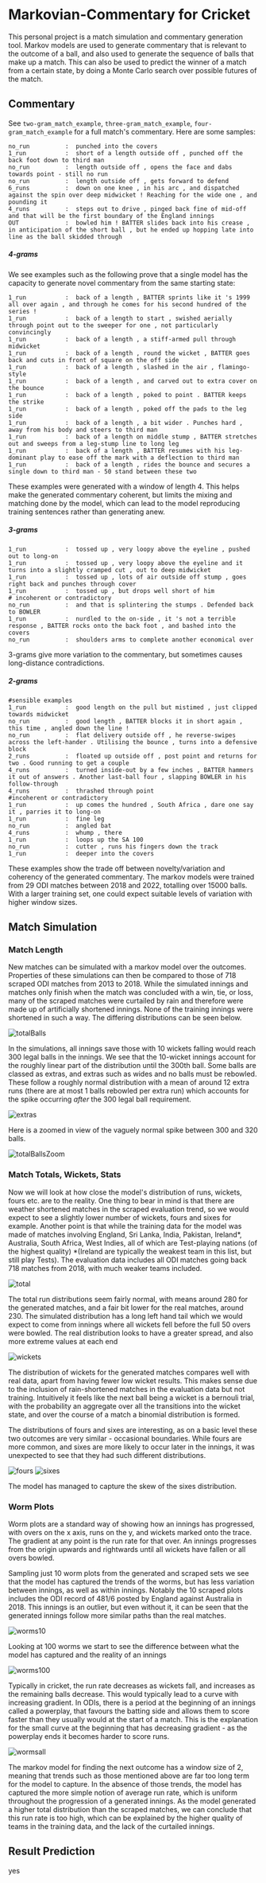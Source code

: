 # Markovian-Commentary for Cricket
This personal project is a match simulation and commentary generation tool. Markov models are used to generate commentary that is relevant to the outcome of a ball, and also used to generate the sequence of balls that make up a match. This can also be used to predict the winner of a match from a certain state, by doing a Monte Carlo search over possible futures of the match.

## Commentary
See ```two-gram_match_example```, ```three-gram_match_example```, ```four-gram_match_example``` for a full match's commentary.
Here are some samples:
```no_run          :  tapped down into the covers
no_run          :  punched into the covers
1_run           :  short of a length outside off , punched off the back foot down to third man
no_run          :  length outside off , opens the face and dabs towards point - still no run
no_run          :  length outside off , gets forward to defend
6_runs          :  down on one knee , in his arc , and dispatched against the spin over deep midwicket ! Reaching for the wide one , and pounding it
4_runs          :  steps out to drive , pinged back fine of mid-off and that will be the first boundary of the England innings
OUT             :  bowled him ! BATTER slides back into his crease , in anticipation of the short ball , but he ended up hopping late into line as the ball skidded through
```
##### 4-grams
We see examples such as the following prove that a single model has the capacity to generate novel commentary from the same starting state:
```1_run           :  back of a length , sliding through , clonked to mid-on
1_run           :  back of a length , BATTER sprints like it 's 1999 all over again , and through he comes for his second hundred of the series !
1_run           :  back of a length to start , swished aerially through point out to the sweeper for one , not particularly convincingly
1_run           :  back of a length , a stiff-armed pull through midwicket
1_run           :  back of a length , round the wicket , BATTER goes back and cuts in front of square on the off side
1_run           :  back of a length , slashed in the air , flamingo-style
1_run           :  back of a length , and carved out to extra cover on the bounce
1_run           :  back of a length , poked to point . BATTER keeps the strike
1_run           :  back of a length , poked off the pads to the leg side
1_run           :  back of a length , a bit wider . Punches hard , away from his body and steers to third man
1_run           :  back of a length on middle stump , BATTER stretches out and sweeps from a leg-stump line to long leg
1_run           :  back of a length , BATTER resumes with his leg-dominant play to ease off the mark with a deflection to third man
1_run           :  back of a length , rides the bounce and secures a single down to third man - 50 stand between these two
```
These examples were generated with a window of length 4. This helps make the generated commentary coherent, but limits the mixing and matching done by the model, which can lead to the model reproducing training sentences rather than generating anew.
##### 3-grams
```sensible examples
1_run           :  tossed up , very loopy above the eyeline , pushed out to long-on
1_run           :  tossed up , very loopy above the eyeline and it turns into a slightly cramped cut , out to deep midwicket
1_run           :  tossed up , lots of air outside off stump , goes right back and punches through cover
1_run           :  tossed up , but drops well short of him
# incoherent or contradictory
no_run          :  and that is splintering the stumps . Defended back to BOWLER
1_run           :  nurdled to the on-side , it 's not a terrible response , BATTER rocks onto the back foot , and bashed into the covers
no_run          :  shoulders arms to complete another economical over
```
3-grams give more variation to the commentary, but sometimes causes long-distance contradictions.
##### 2-grams
```
#sensible examples
1_run           :  good length on the pull but mistimed , just clipped towards midwicket
no_run          :  good length , BATTER blocks it in short again , this time , angled down the line !
no_run          :  flat delivery outside off , he reverse-swipes across the left-hander . Utilising the bounce , turns into a defensive block
2_runs          :  floated up outside off , post point and returns for two . Good running to get a couple
4_runs          :  turned inside-out by a few inches , BATTER hammers it out of answers . Another last-ball four , slapping BOWLER in his follow-through
4_runs          :  thrashed through point
#incoherent or contradictory
1_run           :  up comes the hundred , South Africa , dare one say it , parries it to long-on
1_run           :  fine leg
no_run          :  angled bat
4_runs          :  whump , there
1_run           :  loops up the SA 100
no_run          :  cutter , runs his fingers down the track
1_run           :  deeper into the covers
```
These examples show the trade off between novelty/variation and coherency of the generated commentary. The markov models were trained from 29 ODI matches between 2018 and 2022, totalling over 15000 balls. With a larger training set, one could expect suitable levels of variation with higher window sizes.

## Match Simulation

### Match Length
New matches can be simulated with a markov model over the outcomes. Properties of these simulations can then be compared to those of 718 scraped ODI matches from 2013 to 2018.
While the simulated innings and matches only finish when the match was concluded with a win, tie, or loss, many of the scraped matches were curtailed by rain and therefore were made up of artificially shortened innings. None of the training innings were shortened in such a way. The differing distributions can be seen below.

![totalBalls][totalBalls]

In the simulations, all innings save those with 10 wickets falling would reach 300 legal balls in the innings. We see that the 10-wicket innings account for the roughly linear part of the distribution until the 300th ball. Some balls are classed as extras, and extras such as wides and no balls must be rebowled. These follow a roughly normal distribution with a mean of around 12 extra runs (there are at most 1 balls rebowled per extra run) which accounts for the spike occurring *after* the 300 legal ball requirement.

![extras][extras]

Here is a zoomed in view of the vaguely normal spike between 300 and 320 balls.

![totalBallsZoom][totalBallsZoom]

### Match Totals, Wickets, Stats

Now we will look at how close the model's distribution of runs, wickets, fours etc. are to the reality. One thing to bear in mind is that there are weather shortened matches in the scraped evaluation trend, so we would expect to see a slightly lower number of wickets, fours and sixes for example. Another point is that while the training data for the model was made of matches involving England, Sri Lanka, India, Pakistan, Ireland*, Australia, South Africa, West Indies, all of which are Test-playing nations (of the highest quality) \*(Ireland are typically the weakest team in this list, but still play Tests). The evaluation data includes all ODI matches going back 718 matches from 2018, with much weaker teams included.

![total][total]

The total run distributions seem fairly normal, with means around 280 for the generated matches, and a fair bit lower for the real matches, around 230. The simulated distribution has a long left hand tail which we would expect to come from innings where all wickets fell before the full 50 overs were bowled. The real distribution looks to have a greater spread, and also more extreme values at each end

![wickets][wickets]

The distribution of wickets for the generated matches compares well with real data, apart from having fewer low wicket results. This makes sense due to the inclusion of rain-shortened matches in the evaluation data but not training. Intuitively it feels like the next ball being a wicket is a bernouli trial, with the probability an aggregate over all the transitions into the wicket state, and over the course of a match a binomial distribution is formed.

The distributions of fours and sixes are interesting, as on a basic level these two outcomes are very similar - occasional boundaries. While fours are more common, and sixes are more likely to occur later in the innings, it was unexpected to see that they had such different distributions.

![fours][fours]
![sixes][sixes]

The model has managed to capture the skew of the sixes distribution.

### Worm Plots

Worm plots are a standard way of showing how an innings has progressed, with overs on the x axis, runs on the y, and wickets marked onto the trace. The gradient at any point is the run rate for that over. An innings progresses from the origin upwards and rightwards until all wickets have fallen or all overs bowled.

Sampling just 10 worm plots from the generated and scraped sets we see that the model has captured the trends of the worms, but has less variation between innings, as well as within innings. Notably the 10 scraped plots includes the ODI record of 481/6 posted by England against Australia in 2018. This innings is an outlier, but even without it, it can be seen that the generated innings follow more similar paths than the real matches.

![worms10][worms10]

Looking at 100 worms we start to see the difference between what the model has captured and the reality of an innings

![worms100][worms100]

Typically in cricket, the run rate decreases as wickets fall, and increases as the remaining balls decrease. This would typically lead to a curve with increasing gradient. 
In ODIs, there is a period at the beginning of an innings called a powerplay, that favours the batting side and allows them to score faster than they usually would at the start of a match. This is the explanation for the small curve at the beginning that has decreasing gradient - as the powerplay ends it becomes harder to score runs. 

![wormsall][wormsall]

The markov model for finding the next outcome has a window size of 2, meaning that trends such as those mentioned above are far too long term for the model to capture. In the absence of those trends, the model has captured the more simple notion of average run rate, which is uniform throughout the progression of a generated innings. As the model generated a higher total distribution than the scraped matches, we can conclude that this run rate is too high, which can be explained by the higher quality of teams in the training data, and the lack of the curtailed innings.

## Result Prediction

yes

[totalBalls]: https://github.com/Azoghal/Markovian-Commentary/blob/master/plots/totalBalls.png
[totalBallsZoom]: https://github.com/Azoghal/Markovian-Commentary/blob/master/plots/totalBallsZoom.png
[extras]: https://github.com/Azoghal/Markovian-Commentary/blob/master/plots/extras.png
[total]: https://github.com/Azoghal/Markovian-Commentary/blob/master/plots/total.png
[wickets]: https://github.com/Azoghal/Markovian-Commentary/blob/master/plots/wickets.png
[fours]: https://github.com/Azoghal/Markovian-Commentary/blob/master/plots/fours.png
[sixes]: https://github.com/Azoghal/Markovian-Commentary/blob/master/plots/sixes.png
[worms10]: https://github.com/Azoghal/Markovian-Commentary/blob/master/plots/worms10.png
[worms100]: https://github.com/Azoghal/Markovian-Commentary/blob/master/plots/worms100.png
[wormsall]: https://github.com/Azoghal/Markovian-Commentary/blob/master/plots/wormsall.png






